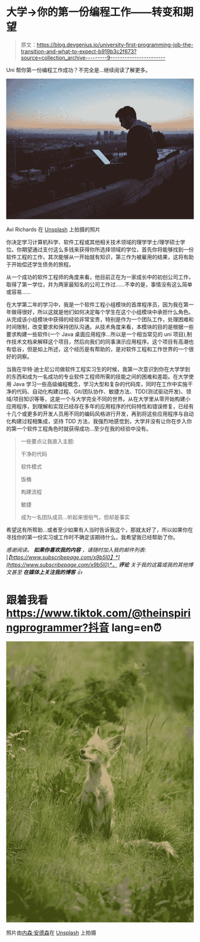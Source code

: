 # 大学→你的第一份编程工作——转变和期望

> 原文：<https://blog.devgenius.io/university-first-programming-job-the-transition-and-what-to-expect-b919b3c2f673?source=collection_archive---------9----------------------->

Uni 帮你第一份编程工作成功？不完全是…继续阅读了解更多。

![](img/4c60244320fdee46a41c319085aed781.png)

Avi Richards 在 [Unsplash](https://unsplash.com/) 上拍摄的照片

你决定学习计算机科学、软件工程或其他相关技术领域的理学学士/理学硕士学位。你期望通过支付这么多钱来获得你所选择领域的学位，首先你将能够找到一份软件工程的工作，其次能够从一开始就有知识，第三作为被雇用的结果，这将有助于开始偿还学生债务的旅程。

从一个成功的软件工程师的角度来看，他目前正在为一家成长中的初创公司工作，取得了第一学位，并为两家最知名的公司工作过……不幸的是，事情没有这么简单或容易……

在大学第二年的学习中，我是一个软件工程小组模块的首席程序员，因为我在第一年做得很好，所以这就是他们如何决定每个学生在这个小组模块中承担什么角色。从完成该小组模块中获得的经验非常宝贵，特别是作为一个团队工作，处理困难和时间限制，改变要求和保持团队沟通。从技术角度来看，本模块的目的是根据一些要求构建一些软件(一个 Java 桌面应用程序…所以是一个相当常见的 uni 项目),制作技术文档来解释这个项目，然后向我们的同事演示应用程序。这个项目有高潮也有低谷，但是如上所述，这个经历是有帮助的，是对软件工程和工作世界的一个很好的洞察。

当我在华特·迪士尼公司做软件工程实习生的时候，我第一次意识到你在大学学到的东西和成为一名成功的专业软件工程师所需的技能之间的困难和差距。在大学使用 Java 学习一些高级编程概念，学习大型和复杂的代码库，同时在工作中实施干净的代码、自动化构建过程、Git/团队协作、敏捷方法、TDD(测试驱动开发)、领域/项目知识等等，这是一个与大学完全不同的世界。从在大学里从零开始构建小应用程序，到理解和实现已经存在多年的应用程序的代码特性和错误修复，已经有十几个或更多的开发人员用不同的编码风格进行开发，再到将这些应用程序与自动化构建过程相集成，坚持 TDD 方法，我强烈地感觉到，大学并没有让你在步入你的第一个软件工程角色时就获得成功…至少在我的经验中没有。

> 一些要点让我直入主题:
> 
> 干净的代码
> 
> 软件模式
> 
> 饭桶
> 
> 构建流程
> 
> 敏捷
> 
> 成为一名团队成员…听起来很俗气，但却是事实

希望这有所帮助…或者至少如果有人当时告诉我这个，那就太好了，所以如果你在寻找你的第一份实习或工作时不确定该期待什么，我希望我已经帮助了你。

*感谢阅读。* ***如果你喜欢我的内容*** *，请随时加入我的邮件列表:*[*【https://www.subscribepage.com/x9b5l0】*](https://www.subscribepage.com/x9b5l0)*，* ***评论*** *关于我的这篇或我的其他博文甚至* ***在媒体上关注我的博客*** *👍*

# 跟着我看 https://www.tiktok.com/@theinspiringprogrammer?抖音 lang=en⏰

![](img/06c5594b04f541785923157c292d9f95.png)

照片由[内森·安德森](https://unsplash.com/@nathananderson)在 [Unsplash](https://unsplash.com/) 上拍摄